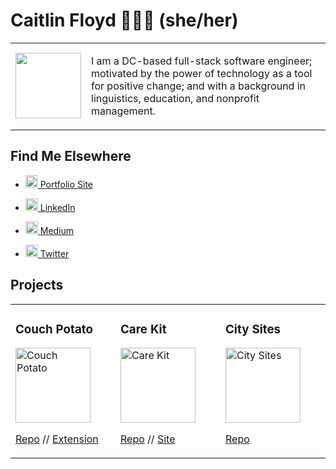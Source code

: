# Caitlin Floyd 👩🏻‍💻 (she/her)
<table>
  <tr> 
    <td width="100px" align="center" >
      <img src="https://raw.githubusercontent.com/cafloyd/cafloyd/master/images/initials.png" width="105px" />
    </td>
    <td>
      <p>I am a DC-based full-stack software engineer; motivated by the power of technology as a tool for positive change; and with a background in linguistics, education, and nonprofit management.</p>
    </td>
  </tr>
</table>


## Find Me Elsewhere
- <a href="https://caitlinfloyd.com/"><p><img src="https://raw.githubusercontent.com/cafloyd/cafloyd/master/images/branded-link.png" width="20px;" alt="Portfolio Site" />  Portfolio Site</p></a>

- <a href="https://www.linkedin.com/in/caitlinfloyd/"><p><img src="https://raw.githubusercontent.com/cafloyd/cafloyd/master/images/branded-linkedin.png" width="20px;" alt="LinkedIn" />  LinkedIn</p></a>

- <a href="https://medium.com/@caitlinfloyd"><p><img src="https://raw.githubusercontent.com/cafloyd/cafloyd/master/images/branded-medium.png" width="20px;" alt="Medium"/>  Medium</p></a>

- <a href="https://twitter.com/caitlinfloyd"><p><img src="https://raw.githubusercontent.com/cafloyd/cafloyd/master/images/branded-twitter.png" width="20px;" alt="Twitter" />  Twitter</p></a>

## Projects
<table>
  <tr>
    <td width="200px">
        <h3>Couch Potato</h3>
        <img src="https://images.ctfassets.net/rzdzst0q8sl8/7IOYLCO7FaiNFLzjmJZte9/2fd6b0fb6c8b298c517c1c58e67740bd/Couch_Potato_logo.png?h=250" width="120px;" alt="Couch Potato"/>
        <br />
        <p><a href="https://github.com">Repo</a> // <a href="https://github.com">Extension</a></p>
    </td>
    <td width="200px">
        <h3>Care Kit</h3>
        <img src="https://images.ctfassets.net/rzdzst0q8sl8/3oXxnDLThz52SkjZP47Pzk/991d08d246f7a0c5146c16ab223b7700/Care_Kit_logo.png?h=250" width="120px;" alt="Care Kit"/>
        <br />
        <p><a href="https://github.com">Repo</a> // <a href="https://github.com">Site</a></p>
    </td>
        <td width="200px">
        <h3>City Sites</h3>
        <img src="https://images.ctfassets.net/rzdzst0q8sl8/7IJ6gnFL7aEsz82M9qesvU/f53de9c2762d974a0fd56e9d3ddfe7c3/City_Sites_logo.png?h=250" width="120px;" alt="City Sites"/>
        <br />
        <p><a href="https://github.com">Repo</a></p>
    </td>
  </tr>
</table>